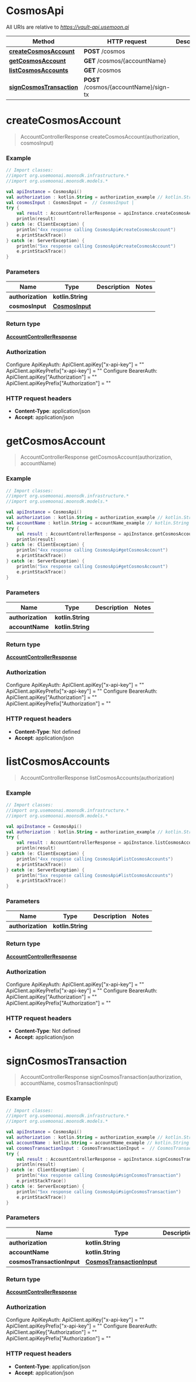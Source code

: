 # CosmosApi

All URIs are relative to *https://vault-api.usemoon.ai*

Method | HTTP request | Description
------------- | ------------- | -------------
[**createCosmosAccount**](CosmosApi.md#createCosmosAccount) | **POST** /cosmos | 
[**getCosmosAccount**](CosmosApi.md#getCosmosAccount) | **GET** /cosmos/{accountName} | 
[**listCosmosAccounts**](CosmosApi.md#listCosmosAccounts) | **GET** /cosmos | 
[**signCosmosTransaction**](CosmosApi.md#signCosmosTransaction) | **POST** /cosmos/{accountName}/sign-tx | 


<a id="createCosmosAccount"></a>
# **createCosmosAccount**
> AccountControllerResponse createCosmosAccount(authorization, cosmosInput)



### Example
```kotlin
// Import classes:
//import org.usemoonai.moonsdk.infrastructure.*
//import org.usemoonai.moonsdk.models.*

val apiInstance = CosmosApi()
val authorization : kotlin.String = authorization_example // kotlin.String | 
val cosmosInput : CosmosInput =  // CosmosInput | 
try {
    val result : AccountControllerResponse = apiInstance.createCosmosAccount(authorization, cosmosInput)
    println(result)
} catch (e: ClientException) {
    println("4xx response calling CosmosApi#createCosmosAccount")
    e.printStackTrace()
} catch (e: ServerException) {
    println("5xx response calling CosmosApi#createCosmosAccount")
    e.printStackTrace()
}
```

### Parameters

Name | Type | Description  | Notes
------------- | ------------- | ------------- | -------------
 **authorization** | **kotlin.String**|  |
 **cosmosInput** | [**CosmosInput**](CosmosInput.md)|  |

### Return type

[**AccountControllerResponse**](AccountControllerResponse.md)

### Authorization


Configure ApiKeyAuth:
    ApiClient.apiKey["x-api-key"] = ""
    ApiClient.apiKeyPrefix["x-api-key"] = ""
Configure BearerAuth:
    ApiClient.apiKey["Authorization"] = ""
    ApiClient.apiKeyPrefix["Authorization"] = ""

### HTTP request headers

 - **Content-Type**: application/json
 - **Accept**: application/json

<a id="getCosmosAccount"></a>
# **getCosmosAccount**
> AccountControllerResponse getCosmosAccount(authorization, accountName)



### Example
```kotlin
// Import classes:
//import org.usemoonai.moonsdk.infrastructure.*
//import org.usemoonai.moonsdk.models.*

val apiInstance = CosmosApi()
val authorization : kotlin.String = authorization_example // kotlin.String | 
val accountName : kotlin.String = accountName_example // kotlin.String | 
try {
    val result : AccountControllerResponse = apiInstance.getCosmosAccount(authorization, accountName)
    println(result)
} catch (e: ClientException) {
    println("4xx response calling CosmosApi#getCosmosAccount")
    e.printStackTrace()
} catch (e: ServerException) {
    println("5xx response calling CosmosApi#getCosmosAccount")
    e.printStackTrace()
}
```

### Parameters

Name | Type | Description  | Notes
------------- | ------------- | ------------- | -------------
 **authorization** | **kotlin.String**|  |
 **accountName** | **kotlin.String**|  |

### Return type

[**AccountControllerResponse**](AccountControllerResponse.md)

### Authorization


Configure ApiKeyAuth:
    ApiClient.apiKey["x-api-key"] = ""
    ApiClient.apiKeyPrefix["x-api-key"] = ""
Configure BearerAuth:
    ApiClient.apiKey["Authorization"] = ""
    ApiClient.apiKeyPrefix["Authorization"] = ""

### HTTP request headers

 - **Content-Type**: Not defined
 - **Accept**: application/json

<a id="listCosmosAccounts"></a>
# **listCosmosAccounts**
> AccountControllerResponse listCosmosAccounts(authorization)



### Example
```kotlin
// Import classes:
//import org.usemoonai.moonsdk.infrastructure.*
//import org.usemoonai.moonsdk.models.*

val apiInstance = CosmosApi()
val authorization : kotlin.String = authorization_example // kotlin.String | 
try {
    val result : AccountControllerResponse = apiInstance.listCosmosAccounts(authorization)
    println(result)
} catch (e: ClientException) {
    println("4xx response calling CosmosApi#listCosmosAccounts")
    e.printStackTrace()
} catch (e: ServerException) {
    println("5xx response calling CosmosApi#listCosmosAccounts")
    e.printStackTrace()
}
```

### Parameters

Name | Type | Description  | Notes
------------- | ------------- | ------------- | -------------
 **authorization** | **kotlin.String**|  |

### Return type

[**AccountControllerResponse**](AccountControllerResponse.md)

### Authorization


Configure ApiKeyAuth:
    ApiClient.apiKey["x-api-key"] = ""
    ApiClient.apiKeyPrefix["x-api-key"] = ""
Configure BearerAuth:
    ApiClient.apiKey["Authorization"] = ""
    ApiClient.apiKeyPrefix["Authorization"] = ""

### HTTP request headers

 - **Content-Type**: Not defined
 - **Accept**: application/json

<a id="signCosmosTransaction"></a>
# **signCosmosTransaction**
> AccountControllerResponse signCosmosTransaction(authorization, accountName, cosmosTransactionInput)



### Example
```kotlin
// Import classes:
//import org.usemoonai.moonsdk.infrastructure.*
//import org.usemoonai.moonsdk.models.*

val apiInstance = CosmosApi()
val authorization : kotlin.String = authorization_example // kotlin.String | 
val accountName : kotlin.String = accountName_example // kotlin.String | 
val cosmosTransactionInput : CosmosTransactionInput =  // CosmosTransactionInput | 
try {
    val result : AccountControllerResponse = apiInstance.signCosmosTransaction(authorization, accountName, cosmosTransactionInput)
    println(result)
} catch (e: ClientException) {
    println("4xx response calling CosmosApi#signCosmosTransaction")
    e.printStackTrace()
} catch (e: ServerException) {
    println("5xx response calling CosmosApi#signCosmosTransaction")
    e.printStackTrace()
}
```

### Parameters

Name | Type | Description  | Notes
------------- | ------------- | ------------- | -------------
 **authorization** | **kotlin.String**|  |
 **accountName** | **kotlin.String**|  |
 **cosmosTransactionInput** | [**CosmosTransactionInput**](CosmosTransactionInput.md)|  |

### Return type

[**AccountControllerResponse**](AccountControllerResponse.md)

### Authorization


Configure ApiKeyAuth:
    ApiClient.apiKey["x-api-key"] = ""
    ApiClient.apiKeyPrefix["x-api-key"] = ""
Configure BearerAuth:
    ApiClient.apiKey["Authorization"] = ""
    ApiClient.apiKeyPrefix["Authorization"] = ""

### HTTP request headers

 - **Content-Type**: application/json
 - **Accept**: application/json

